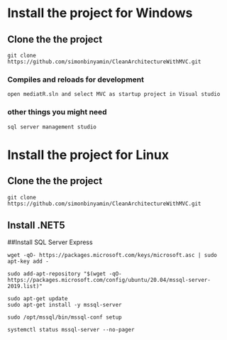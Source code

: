 # Install the project for Windows

## Clone the the project 
```
git clone https://github.com/simonbinyamin/CleanArchitectureWithMVC.git
```

### Compiles and reloads for development
```
open mediatR.sln and select MVC as startup project in Visual studio
```

### other things you might need
```
sql server management studio
```

# Install the project for Linux

## Clone the the project 
```
git clone https://github.com/simonbinyamin/CleanArchitectureWithMVC.git
```
## Install .NET5 
##Install SQL Server Express

```
wget -qO- https://packages.microsoft.com/keys/microsoft.asc | sudo apt-key add -
```

```
sudo add-apt-repository "$(wget -qO- https://packages.microsoft.com/config/ubuntu/20.04/mssql-server-2019.list)"
```

```
sudo apt-get update
sudo apt-get install -y mssql-server
```

```
sudo /opt/mssql/bin/mssql-conf setup
```
```
systemctl status mssql-server --no-pager
```